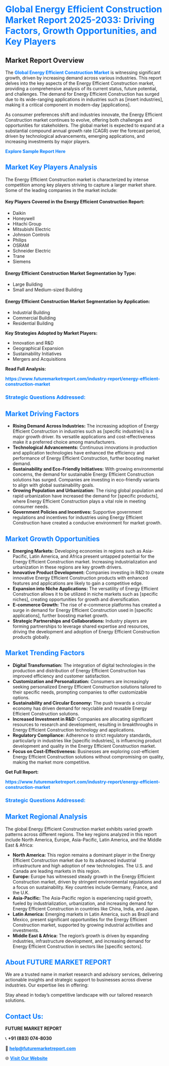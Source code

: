 <h1 style="color: #007BFF;">Global Energy Efficient Construction Market Report 2025-2033: Driving Factors, Growth Opportunities, and Key Players</h1>

<section id="overview">
<h2>Market Report Overview</h2>
<p>The <a href="https://www.futuremarketreport.com/industry-report/energy-efficient-construction-market" style="color: #007BFF; text-decoration: none;"><strong>Global Energy Efficient Construction Market</strong></a> is witnessing significant growth, driven by increasing demand across various industries. This report delves into the key aspects of the Energy Efficient Construction market, providing a comprehensive analysis of its current status, future potential, and challenges. The demand for Energy Efficient Construction has surged due to its wide-ranging applications in industries such as [insert industries], making it a critical component in modern-day [applications].</p>
<p>As consumer preferences shift and industries innovate, the Energy Efficient Construction market continues to evolve, offering both challenges and opportunities for stakeholders. The global market is expected to expand at a substantial compound annual growth rate (CAGR) over the forecast period, driven by technological advancements, emerging applications, and increasing investments by major players.</p>
</section>

<section id="overview">
<p><a href="https://www.futuremarketreport.com/request-sample/reportId=89052" style="color: #007BFF; text-decoration: none;"><strong>Explore Sample Report Here</strong></a></p>
</section>

<section id="key-players">
<h2 style="color: #007BFF;">Market Key Players Analysis</h2>
<p>The Energy Efficient Construction market is characterized by intense competition among key players striving to capture a larger market share. Some of the leading companies in the market include:</p>
<h4>Key Players Covered in the Energy Efficient Construction Report:</h4>
<ul><li>Daikin</li><li>Honeywell</li><li>Hitachi Group</li><li>Mitsubishi Electric</li><li>Johnson Controls</li><li>Philips</li><li>OSRAM</li><li>Schneider Electric</li><li>Trane</li><li>Siemens</li></ul>
<h4>Energy Efficient Construction Market Segmentation by Type:</h4>
<ul><li>Large Building</li><li>Small and Medium-sized Building</li></ul>

<h4>Energy Efficient Construction Market Segmentation by Application:</h4>
<ul><li>Industrial Building</li><li>Commercial Building</li><li>Residential Building</li></ul>
<p><strong>Key Strategies Adopted by Market Players:</strong></p>
<ul>
<li>Innovation and R&D</li>
<li>Geographical Expansion</li>
<li>Sustainability Initiatives</li>
<li>Mergers and Acquisitions</li>
</ul>
</section>

<section>
<p><strong>Read Full Analysis: </strong></p><a href="https://www.futuremarketreport.com/industry-report/energy-efficient-construction-market" style="color: #007BFF; text-decoration: none;"><strong>https://www.futuremarketreport.com/industry-report/energy-efficient-construction-market</strong></a>
<h3 style="color: #007BFF;">Strategic Questions Addressed:</h3>
</section>

<section id="driving-factors">
<h2 style="color: #007BFF;">Market Driving Factors</h2>
<ul>
<li><strong>Rising Demand Across Industries:</strong> The increasing adoption of Energy Efficient Construction in industries such as [specific industries] is a major growth driver. Its versatile applications and cost-effectiveness make it a preferred choice among manufacturers.</li>
<li><strong>Technological Advancements:</strong> Continuous innovations in production and application technologies have enhanced the efficiency and performance of Energy Efficient Construction, further boosting market demand.</li>
<li><strong>Sustainability and Eco-Friendly Initiatives:</strong> With growing environmental concerns, the demand for sustainable Energy Efficient Construction solutions has surged. Companies are investing in eco-friendly variants to align with global sustainability goals.</li>
<li><strong>Growing Population and Urbanization:</strong> The rising global population and rapid urbanization have increased the demand for [specific products], where Energy Efficient Construction plays a vital role in meeting consumer needs.</li>
<li><strong>Government Policies and Incentives:</strong> Supportive government regulations and incentives for industries using Energy Efficient Construction have created a conducive environment for market growth.</li>
</ul>
</section>

<section id="growth-opportunities">
<h2 style="color: #007BFF;">Market Growth Opportunities</h2>
<ul>
<li><strong>Emerging Markets:</strong> Developing economies in regions such as Asia-Pacific, Latin America, and Africa present untapped potential for the Energy Efficient Construction market. Increasing industrialization and urbanization in these regions are key growth drivers.</li>
<li><strong>Innovative Product Development:</strong> Companies investing in R&D to create innovative Energy Efficient Construction products with enhanced features and applications are likely to gain a competitive edge.</li>
<li><strong>Expansion into Niche Applications:</strong> The versatility of Energy Efficient Construction allows it to be utilized in niche markets such as [specific niches], creating opportunities for growth and diversification.</li>
<li><strong>E-commerce Growth:</strong> The rise of e-commerce platforms has created a surge in demand for Energy Efficient Construction used in [specific applications], further boosting market growth.</li>
<li><strong>Strategic Partnerships and Collaborations:</strong> Industry players are forming partnerships to leverage shared expertise and resources, driving the development and adoption of Energy Efficient Construction products globally.</li>
</ul>
</section>

<section id="trending-factors">
<h2 style="color: #007BFF;">Market Trending Factors</h2>
<ul>
<li><strong>Digital Transformation:</strong> The integration of digital technologies in the production and distribution of Energy Efficient Construction has improved efficiency and customer satisfaction.</li>
<li><strong>Customization and Personalization:</strong> Consumers are increasingly seeking personalized Energy Efficient Construction solutions tailored to their specific needs, prompting companies to offer customizable options.</li>
<li><strong>Sustainability and Circular Economy:</strong> The push towards a circular economy has driven demand for recyclable and reusable Energy Efficient Construction solutions.</li>
<li><strong>Increased Investment in R&D:</strong> Companies are allocating significant resources to research and development, resulting in breakthroughs in Energy Efficient Construction technology and applications.</li>
<li><strong>Regulatory Compliance:</strong> Adherence to strict regulatory standards, particularly in industries like [specific industries], is influencing product development and quality in the Energy Efficient Construction market.</li>
<li><strong>Focus on Cost-Effectiveness:</strong> Businesses are exploring cost-efficient Energy Efficient Construction solutions without compromising on quality, making the market more competitive.</li>
</ul>
</section>

<section>
<p><strong>Get Full Report: </strong></p><a href="https://www.futuremarketreport.com/industry-report/energy-efficient-construction-market" style="color: #007BFF; text-decoration: none;"><strong>https://www.futuremarketreport.com/industry-report/energy-efficient-construction-market</strong></a>
<h3 style="color: #007BFF;">Strategic Questions Addressed:</h3>
</section>


<section id="regional-analysis">
<h2 style="color: #007BFF;">Market Regional Analysis</h2>
<p>The global Energy Efficient Construction market exhibits varied growth patterns across different regions. The key regions analyzed in this report include North America, Europe, Asia-Pacific, Latin America, and the Middle East & Africa:</p>
<ul>
<li><strong>North America:</strong> This region remains a dominant player in the Energy Efficient Construction market due to its advanced industrial infrastructure and high adoption of new technologies. The U.S. and Canada are leading markets in this region.</li>
<li><strong>Europe:</strong> Europe has witnessed steady growth in the Energy Efficient Construction market, driven by stringent environmental regulations and a focus on sustainability. Key countries include Germany, France, and the U.K.</li>
<li><strong>Asia-Pacific:</strong> The Asia-Pacific region is experiencing rapid growth, fueled by industrialization, urbanization, and increasing demand for Energy Efficient Construction in countries like China, India, and Japan.</li>
<li><strong>Latin America:</strong> Emerging markets in Latin America, such as Brazil and Mexico, present significant opportunities for the Energy Efficient Construction market, supported by growing industrial activities and investments.</li>
<li><strong>Middle East & Africa:</strong> The region’s growth is driven by expanding industries, infrastructure development, and increasing demand for Energy Efficient Construction in sectors like [specific sectors].</li>
</ul>
</section>

<footer>
<h2 style="color: #007BFF;">About FUTURE MARKET REPORT</h2>
<p>We are a trusted name in market research and advisory services, delivering actionable insights and strategic support to businesses across diverse industries. Our expertise lies in offering:</p>

<p>Stay ahead in today’s competitive landscape with our tailored research solutions.</p>

<h2 style="color: #007BFF;">Contact Us:</h2>
<p><strong>FUTURE MARKET REPORT</strong></p>
<p>📞 <strong>+91 (883) 074-8030</strong></p>
<p>📧 <strong><a href="mailto:help@futuremarketreport.com" style="color: #007BFF;">help@futuremarketreport.com</a></strong></p>
<p>🌐 <strong><a href="https://www.futuremarketreport.com/" style="color: #007BFF;">Visit Our Website</a></strong></p>
</footer>
